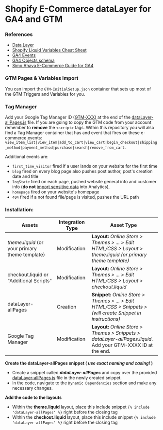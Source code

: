 # Shopify E-Commerce dataLayer for GA4 and GTM

### References

- [Data Layer](https://developers.google.com/tag-platform/devguides/datalayer?hl=en)
- [Shopify Liquid Variables Cheat Sheet](https://www.shopify.com/partners/shopify-cheat-sheet) 
- [GA4 Events](https://developers.google.com/analytics/devguides/collection/ga4/reference/events)
- [GA4 Objects schema](https://support.google.com/analytics/answer/10119380?hl=en)
- [Simo Ahava E-Commerce Guide for GA4](https://www.simoahava.com/analytics/google-analytics-4-ecommerce-guide-google-tag-manager/)

### GTM Pages & Variables Import
You can import the `GTM-InitialSetup.json` container that sets up most of the GTM Triggers and Variables for you.

### Tag Manager
Add your Google Tag Manager ID ([GTM-XXX)](https://developers.google.com/tag-platform/tag-manager/web?hl=en) at the end of the [dataLayer-allPages.js](https://github.com/ruturajjadeja21/GA4-Shopify-DataLayer/blob/master/dataLayer-allPages.js) file.
If you are going to copy the GTM code from your account remember to **remove** the `<script>` tags.
Within this repository you will also find a Tag Manager container that has and event that fires on these e-commerce events:
`view_item_list|view_item|add_to_cart|view_cart|begin_checkout|shipping_method|payment_method|purchase|search|remove_from_cart`.

Additional events are:

 - `first_time_visitor` fired if a user lands on your website for the
   first time
  - `blog` fired on every blog page also pushes post author,
   post's creation date and title
 - `logState` fired on each page, pushed
   website general info and customer info (**do not** [import sensitive
   data](https://support.google.com/analytics/answer/6366371?hl=en#zippy=,in-this-article) into Analytics), 
 - `homepage` fired on your website's homepage
 - `404` fired if a not found file/page is visited, pushes the URL path

### Installation:

| Assets | Integration Type | Asset Type |
| --------|---------|---------|
|*theme.liquid* (or your primary theme template) | Modification |**Layout:**  _Online Store > Themes > ... > Edit HTML/CSS > Layout > theme.liquid (or primary theme template)_|
|checkout.liquid or "Additional Scripts" | Modification |**Layout:**  _Online Store > Themes > ... > Edit HTML/CSS > Layout > checkout.liquid_|
|dataLayer-allPages|Creation|**Snippet:**  _Online Store > Themes > ... > Edit HTML/CSS > Snippets > (will create Snippet in instructions)_|
|Google Tag Manager|Modification|**Layout:**  _Online Store > Themes > Snippets > dataLayer-allPages.liquid_. Add your GTM-XXXX ID at the end.

**Create the dataLayer-allPages snippet (  _use exact naming and casing!_  )**

-   Create a snippet called  **_dataLayer-allPages_**  and copy over the provided  [dataLayer-allPages.js](https://github.com/ruturajjadeja21/GA4-Shopify-DataLayer/blob/main/dataLayer-allPages.js) file in the newly created snippet. 
- In the code, navigate to the `Dynamic Dependencies` section and make any necessary changes.

**Add the code to the layouts**

-   Within the  **theme.liquid**  layout, place this include snippet  `{% include 'dataLayer-allPages' %}`  right before the closing </head> tag
-   Within the  **checkout.liquid**  layout, place this include snippet  `{% include 'dataLayer-allPages' %}`  right before the closing </head> tag
